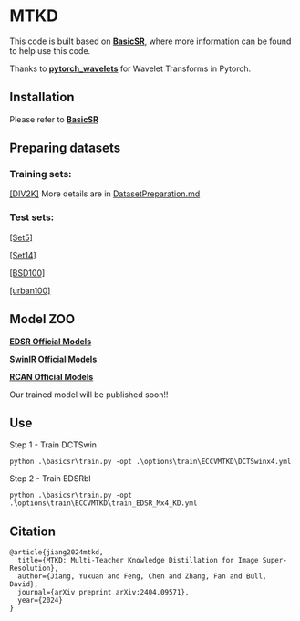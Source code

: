 # MTKD

This code is built based on [**BasicSR**](https://github.com/XPixelGroup/BasicSR), where more information can be found to help use this code.

Thanks to [**pytorch_wavelets**](https://github.com/fbcotter/pytorch_wavelets.git) for Wavelet Transforms in Pytorch.

## Installation
Please refer to [**BasicSR**](https://github.com/XPixelGroup/BasicSR/blob/master/docs/INSTALL.md)

## Preparing datasets
### Training sets:
[[DIV2K]](https://data.vision.ee.ethz.ch/cvl/DIV2K/) More details are in [DatasetPreparation.md](https://github.com/XPixelGroup/BasicSR/blob/master/docs/DatasetPreparation.md#image-super-resolution)
### Test sets: 
[[Set5]](https://drive.google.com/drive/folders/1B3DJGQKB6eNdwuQIhdskA64qUuVKLZ9u)

[[Set14]](https://drive.google.com/drive/folders/1B3DJGQKB6eNdwuQIhdskA64qUuVKLZ9u)

[[BSD100]](https://www2.eecs.berkeley.edu/Research/Projects/CS/vision/bsds/)

[[urban100]](https://sites.google.com/site/jbhuang0604/publications/struct_sr)


## Model ZOO
[**EDSR Official Models**](https://drive.google.com/drive/folders/1rtJCHuOAEixB1OWmUVbbVm158vzC3kTt)

[**SwinIR Official Models**](https://github.com/JingyunLiang/SwinIR/releases)

[**RCAN Official Models**](https://drive.google.com/file/d/10bEK-NxVtOS9-XSeyOZyaRmxUTX3iIRa/view)

Our trained model will be published soon!!

## Use
Step 1 - Train DCTSwin
```
python .\basicsr\train.py -opt .\options\train\ECCVMTKD\DCTSwinx4.yml
```
Step 2 - Train EDSRbl
```
python .\basicsr\train.py -opt .\options\train\ECCVMTKD\train_EDSR_Mx4_KD.yml
```


## Citation
```
@article{jiang2024mtkd,
  title={MTKD: Multi-Teacher Knowledge Distillation for Image Super-Resolution},
  author={Jiang, Yuxuan and Feng, Chen and Zhang, Fan and Bull, David},
  journal={arXiv preprint arXiv:2404.09571},
  year={2024}
}
```
